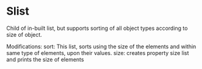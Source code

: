 Slist
========

Child of in-built list, but supports sorting of all object types according to size of object.

Modifications: 
sort: 
This list, sorts using the size of the elements and within same type of elements, upon their values. 
size: 
creates property size list and prints the size of elements 
